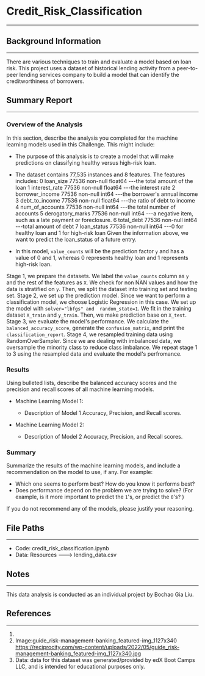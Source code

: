 # Credit_Risk_Classification
* * *

## Background Information
- - -
There are various techniques to train and evaluate a model based on loan risk. This project uses a dataset of historical lending activity from a peer-to-peer lending services company to build a model that can identify the creditworthiness of borrowers.

## Summary Report
- - -
### Overview of the Analysis

In this section, describe the analysis you completed for the machine learning models used in this Challenge. This might include:

* The purpose of this analysis is to create a model that will make predictions on classifying healthy versus high-risk loan.

* The dataset contains 77,535 instances and 8 features. The features includes:
 0   loan_size         77536 non-null  float64 ---the total amount of the loan
 1   interest_rate     77536 non-null  float64 ---the interest rate
 2   borrower_income   77536 non-null  int64   ---the borrower's annual income
 3   debt_to_income    77536 non-null  float64 ---the ratio of debt to income
 4   num_of_accounts   77536 non-null  int64   ---the total number of accounts
 5   derogatory_marks  77536 non-null  int64   ---a negative item, such as a late payment or foreclosure. 
 6   total_debt        77536 non-null  int64   ---total amount of debt
 7   loan_status       77536 non-null  int64   ---0 for healthy loan and 1 for high-risk loan
Given the information above, we want to predict the loan_status of a future entry.

* In this model, `value_counts` will be the prediction factor `y` and has a value of 0 and 1, whereas 0 represents healthy loan and 1 represents high-risk loan.

Stage 1, we prepare the datasets. We label the `value_counts` column as `y` and the rest of the features as `X`. We check for non NAN values and how the data is stratified on `y`. Then, we split the dataset into training set and testing set.
Stage 2, we set up the prediction model. Since we want to perform a classification model, we choose Logistic Regression in this case. We set up the model with `solver="lbfgs" and  random_state=1`. We fit in the training dataset `X_train` and `y_train`. Then, we make prediction base on `X_test`.
Stage 3, we evaluate the model's performance. We calculate the `balanced_accuracy_score`, generate the `confusion_matrix`, and print the `classification_report`.
Stage 4, we resampled training data using RandomOverSampler. Since we are dealing with imbalanced data, we oversample the minority class to reduce class imbalance. We repeat stage 1 to 3 using the resampled data and evaluate the model's perfromance.

### Results

Using bulleted lists, describe the balanced accuracy scores and the precision and recall scores of all machine learning models.

* Machine Learning Model 1:
  * Description of Model 1 Accuracy, Precision, and Recall scores.
  
  



* Machine Learning Model 2:
  * Description of Model 2 Accuracy, Precision, and Recall scores.

### Summary

Summarize the results of the machine learning models, and include a recommendation on the model to use, if any. For example:
* Which one seems to perform best? How do you know it performs best?
* Does performance depend on the problem we are trying to solve? (For example, is it more important to predict the `1`'s, or predict the `0`'s? )

If you do not recommend any of the models, please justify your reasoning.






## File Paths
- - -
- Code: credit_risk_classification.ipynb
- Data: Resources ---> lending_data.csv

## Notes
- - -
This data analysis is conducted as an individual project by Bochao Gia Liu. 

## References
- - -
1. 
2. Image:guide_risk-management-banking_featured-img_1127x340 https://reciprocity.com/wp-content/uploads/2022/05/guide_risk-management-banking_featured-img_1127x340.jpg
3. Data: data for this dataset was generated/provided by edX Boot Camps LLC, and is intended for educational purposes only.
